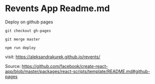 # Revents App Readme.md

Deploy on github pages

`git checkout gh-pages`

`git merge master`

`npm run deploy`

visit:
https://aleksandrakurek.github.io/revents/

Source: 
https://github.com/facebook/create-react-app/blob/master/packages/react-scripts/template/README.md#github-pages

